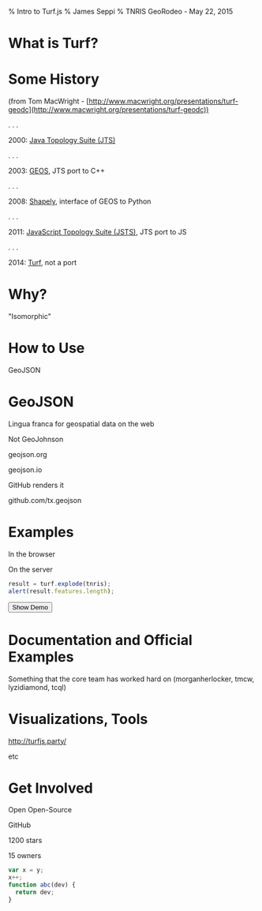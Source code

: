 % Intro to Turf.js
% James Seppi
% TNRIS GeoRodeo - May 22, 2015

# What is Turf?


# Some History

(from Tom MacWright - [http://www.macwright.org/presentations/turf-geodc](http://www.macwright.org/presentations/turf-geodc))

. . .

2000: [Java Topology Suite (JTS)](http://tsusiatsoftware.net/jts/main.html)

. . .

2003: [GEOS](http://trac.osgeo.org/geos/), JTS port to C++

. . .

2008: [Shapely](http://toblerity.org/shapely/manual.html), interface of GEOS to Python

. . .

2011: [JavaScript Topology Suite (JSTS)](https://github.com/bjornharrtell/jsts), JTS port to JS

. . .

2014: [Turf](http://turfjs.org), not a port

# Why?



"Isomorphic"



# How to Use

GeoJSON

# GeoJSON

Lingua franca for geospatial data on the web

Not GeoJohnson

geojson.org

geojson.io

GitHub renders it

github.com/tx.geojson

# Examples

In the browser

On the server

```javascript
result = turf.explode(tnris);
alert(result.features.length);
```

<button class="button">Show Demo</button>

<div class="map hide"></div>

# Documentation and Official Examples

Something that the core team has worked hard on (morganherlocker, tmcw, lyzidiamond, tcql)

# Visualizations, Tools

http://turfjs.party/

etc

# Get Involved

Open Open-Source

GitHub

1200 stars

15 owners

```javascript
var x = y;
x++;
function abc(dev) {
  return dev;
}
```
